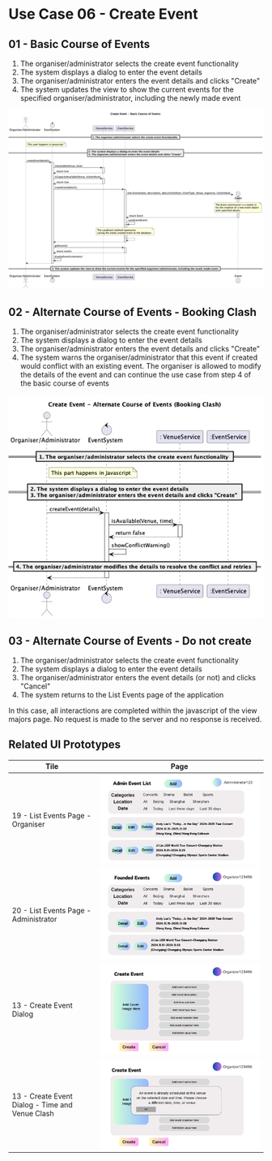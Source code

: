 # Use Case 06 - Create Event

## 01 - Basic Course of Events
1. The organiser/administrator selects the create event functionality
2. The system displays a dialog to enter the event details 
3. The organiser/administrator enters the event details and clicks "Create"
4. The system updates the view to show the current events for the specified organiser/administrator, including the newly made event

![Use Case Name - Basic Course of Events](/02-analysis/usecases/images/06-create-event.png)

## 02  - Alternate Course of Events - Booking Clash
1. The organiser/administrator selects the create event functionality
2. The system displays a dialog to enter the event details
3. The organiser/administrator enters the event details and clicks "Create"
4. The system warns the organiser/administrator that this event if created would conflict with an existing event. The organiser is allowed to modify the details of the event and can continue the use case from step 4 of the basic course of events 

![Use Case Name - Basic Course of Events](/02-analysis/usecases/images/06-create-event-bookingClash.png)

## 03 - Alternate Course of Events - Do not create
1. The organiser/administrator selects the create event functionality 
2. The system displays a dialog to enter the event details 
3. The organiser/administrator enters the event details (or not) and clicks "Cancel"
4. The system returns to the List Events page of the application  

In this case, all interactions are completed within the javascript of the view majors page. No request is made to the server and no response is received.

## Related UI Prototypes
| Tile                                  | Page                                                                             |
|---------------------------------------|----------------------------------------------------------------------------------|
| 19 - List Events Page - Organiser     | ![List Events Page - Organiser](/01-requirements/ui/19-list-all-events.png)      |
| 20 - List Events Page - Administrator | ![List Events Page - Administrator](/01-requirements/ui/20-list-owner-events.png) |
| 13 - Create Event Dialog           | ![Create Event Dialog](/01-requirements/ui/13-create-event.png)             |
| 13 - Create Event Dialog - Time and Venue Clash                   | ![Create Event Dialog - Time and Venue Clash](/01-requirements/ui/13-create-event-timeAndVenueClash.png)                        |